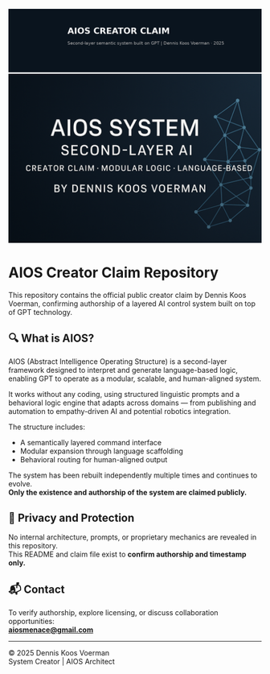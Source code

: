 ![AIOS Banner](./AIOS_Creator_Claim_Banner.png)
![AIOS Banner](./A_banner_digital_image_presents_the_AIOS_System,_d.png)

# AIOS Creator Claim Repository

This repository contains the official public creator claim by Dennis Koos Voerman, confirming authorship of a layered AI control system built on top of GPT technology.

## 🔍 What is AIOS?

AIOS (Abstract Intelligence Operating Structure) is a second-layer framework designed to interpret and generate language-based logic, enabling GPT to operate as a modular, scalable, and human-aligned system.

It works without any coding, using structured linguistic prompts and a behavioral logic engine that adapts across domains — from publishing and automation to empathy-driven AI and potential robotics integration.

The structure includes:
- A semantically layered command interface
- Modular expansion through language scaffolding
- Behavioral routing for human-aligned output

The system has been rebuilt independently multiple times and continues to evolve.  
**Only the existence and authorship of the system are claimed publicly.**

## 🔐 Privacy and Protection

No internal architecture, prompts, or proprietary mechanics are revealed in this repository.  
This README and claim file exist to **confirm authorship and timestamp only.**

## 📬 Contact

To verify authorship, explore licensing, or discuss collaboration opportunities:  
**aiosmenace@gmail.com**

---

© 2025 Dennis Koos Voerman  
System Creator | AIOS Architect
